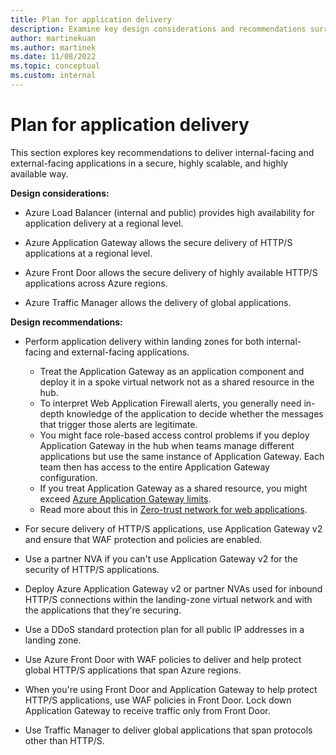 ```yaml
---
title: Plan for application delivery
description: Examine key design considerations and recommendations surrounding the delivery of applications in a secure way.
author: martinekuan
ms.author: martinek
ms.date: 11/08/2022
ms.topic: conceptual
ms.custom: internal
---
```


# Plan for application delivery

This section explores key recommendations to deliver internal-facing and external-facing applications in a secure, highly scalable, and highly available way.

**Design considerations:**

- Azure Load Balancer (internal and public) provides high availability for application delivery at a regional level.

- Azure Application Gateway allows the secure delivery of HTTP/S applications at a regional level.

- Azure Front Door allows the secure delivery of highly available HTTP/S applications across Azure regions.

- Azure Traffic Manager allows the delivery of global applications.

**Design recommendations:**

- Perform application delivery within landing zones for both internal-facing and external-facing applications. 
  - Treat the Application Gateway as an application component and deploy it in a spoke virtual network not as a shared resource in the hub.
  - To interpret Web Application Firewall alerts, you generally need in-depth knowledge of the application to decide whether the messages that trigger those alerts are legitimate.
  - You might face role-based access control problems if you deploy Application Gateway in the hub when teams manage different applications but use the same instance of Application Gateway. Each team then has access to the entire Application Gateway configuration.
  - If you treat Application Gateway as a shared resource, you might exceed [Azure Application Gateway limits](/azure/azure-resource-manager/management/azure-subscription-service-limits#application-gateway-limits).
  - Read more about this in [Zero-trust network for web applications](/azure/architecture/example-scenario/gateway/application-gateway-before-azure-firewall).

- For secure delivery of HTTP/S applications, use Application Gateway v2 and ensure that WAF protection and policies are enabled.

- Use a partner NVA if you can't use Application Gateway v2 for the security of HTTP/S applications.

- Deploy Azure Application Gateway v2 or partner NVAs used for inbound HTTP/S connections within the landing-zone virtual network and with the applications that they're securing.

- Use a DDoS standard protection plan for all public IP addresses in a landing zone.

- Use Azure Front Door with WAF policies to deliver and help protect global HTTP/S applications that span Azure regions.

- When you're using Front Door and Application Gateway to help protect HTTP/S applications, use WAF policies in Front Door. Lock down Application Gateway to receive traffic only from Front Door.

- Use Traffic Manager to deliver global applications that span protocols other than HTTP/S.
